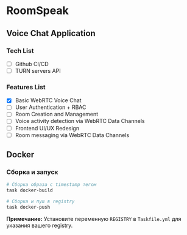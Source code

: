 # RoomSpeak

## Voice Chat Application

### Tech List

- [ ] Github CI/CD
- [ ] TURN servers API

### Features List

- [x] Basic WebRTC Voice Chat
- [ ] User Authentication + RBAC
- [ ] Room Creation and Management
- [ ] Voice activity detection via WebRTC Data Channels
- [ ] Frontend UI/UX Redesign
- [ ] Room messaging via WebRTC Data Channels

## Docker

### Сборка и запуск

```bash
# Сборка образа с timestamp тегом
task docker-build

# Сборка и пуш в registry
task docker-push
```

**Примечание:** Установите переменную `REGISTRY` в `Taskfile.yml` для указания вашего registry.